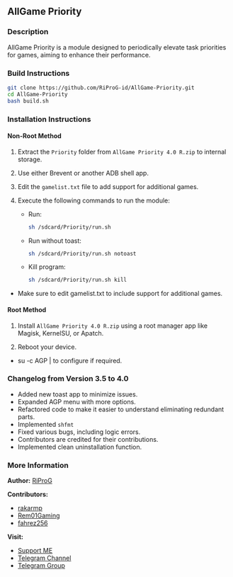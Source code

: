 ## AllGame Priority

### Description
AllGame Priority is a module designed to periodically elevate task priorities for games, aiming to enhance their performance.

### Build Instructions

```sh
git clone https://github.com/RiProG-id/AllGame-Priority.git
cd AllGame-Priority
bash build.sh
```

### Installation Instructions

#### Non-Root Method

1. Extract the `Priority` folder from `AllGame Priority 4.0 R.zip` to internal storage.
   
2. Use either Brevent or another ADB shell app.
   
3. Edit the `gamelist.txt` file to add support for additional games.
   
4. Execute the following commands to run the module:
   - Run:
     ```sh
     sh /sdcard/Priority/run.sh
     ```
   - Run without toast:
     ```sh
     sh /sdcard/Priority/run.sh notoast
     ```
   - Kill program:
     ```sh
     sh /sdcard/Priority/run.sh kill
     ```

- Make sure to edit gamelist.txt to include support for additional games.

#### Root Method

1. Install `AllGame Priority 4.0 R.zip` using a root manager app like Magisk, KernelSU, or Apatch.
   
2. Reboot your device.

- su -c AGP | to configure if required.

### Changelog from Version 3.5 to 4.0

- Added new toast app to minimize issues.
- Expanded AGP menu with more options.
- Refactored code to make it easier to understand eliminating redundant parts.
- Implemented `shfmt`
- Fixed various bugs, including logic errors.
- Contributors are credited for their contributions.
- Implemented clean uninstallation function.

### More Information

**Author:**
[RiProG](https://github.com/RiProG-id)

**Contributors:**
- [rakarmp](https://github.com/rakarmp)
- [Rem01Gaming](https://github.com/Rem01Gaming)
- [fahrez256](https://github.com/fahrez256)

**Visit:**
- [Support ME](https://t.me/RiOpSo/2848)
- [Telegram Channel](https://t.me/RiOpSo)
- [Telegram Group](https://t.me/RiOpSoDisc)
